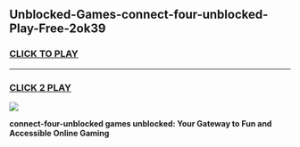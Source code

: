 
## Unblocked-Games-connect-four-unblocked-Play-Free-2ok39
<h3>
<a href="https://premium76.site?title=connect-four-unblocked&ref=12A">CLICK TO PLAY</a></h3>
<hr>

<h3>
<a href="https://premium76.site?title=connect-four-unblocked&ref=12A">CLICK 2 PLAY</a>
  
</h3>

<a href="https://premium76.site?title=connect-four-unblocked&ref=12A"><img src="https://clearcache.store/games.png"></a>


**connect-four-unblocked games unblocked: Your Gateway to Fun and Accessible Online Gaming**
